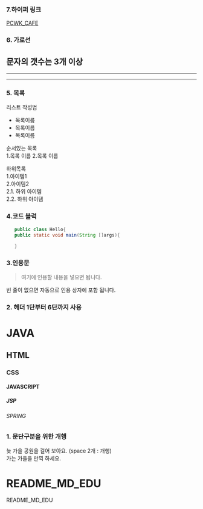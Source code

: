 ### 7.하이퍼 링크  
[PCWK_CAFE](https://cafe.daum.net/pcwk "설명문구")

### 6. 가로선  
문자의 갯수는 3개 이상
---
***
----


### 5. 목록
리스트 작성법
* 목록이름
* 목록이름
* 목록이름

순서있는 목록  
1.목록 이름
2.목록 이름

하위목록  
1.아이템1  
2.아이템2  
  2.1. 하위 아이템  
  2.2. 하위 아이템  
  
  

### 4.코드 블럭
```JAVA
   public class Hello{
   public static void main(String []args){
   
   }
```
### 3.인용문
> 여기에 인용할 내용을 넣으면 됩니다.

빈 줄이 없으면 자동으로 인용 상자에 포함 됩니다.

### 2. 헤더 1단부터 6단까지 사용
# JAVA
## HTML
### CSS
#### JAVASCRIPT
##### JSP
###### SPRING


### 1. 문단구분을 위한 개행
늦 가을 공원을 걸어 보아요. 
(space 2개 : 개행)  
가는 가을을 만끽 하세요.  

# README_MD_EDU
README_MD_EDU






